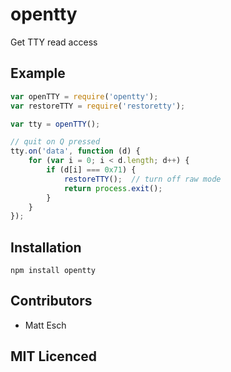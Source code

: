 # opentty

Get TTY read access

## Example

```js
var openTTY = require('opentty');
var restoreTTY = require('restoretty');

var tty = openTTY();

// quit on Q pressed
tty.on('data', function (d) {
    for (var i = 0; i < d.length; d++) {
        if (d[i] === 0x71) {
            restoreTTY();  // turn off raw mode
            return process.exit();
        }
    }
});
```

## Installation

`npm install opentty`

## Contributors

 - Matt Esch

## MIT Licenced
